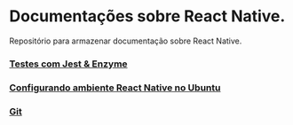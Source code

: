 # Documentações sobre React Native.
Repositório para armazenar documentação sobre React Native.

### [Testes com Jest & Enzyme](https://github.com/esteves-esta/documentacao-testes-react-native/blob/master/documentacao-jest-enzyme.md)

### [Configurando ambiente React Native no Ubuntu](https://github.com/esteves-esta/documentacao-react-native/blob/master/documentacao-jest-enzyme.md)

### [Git]()

